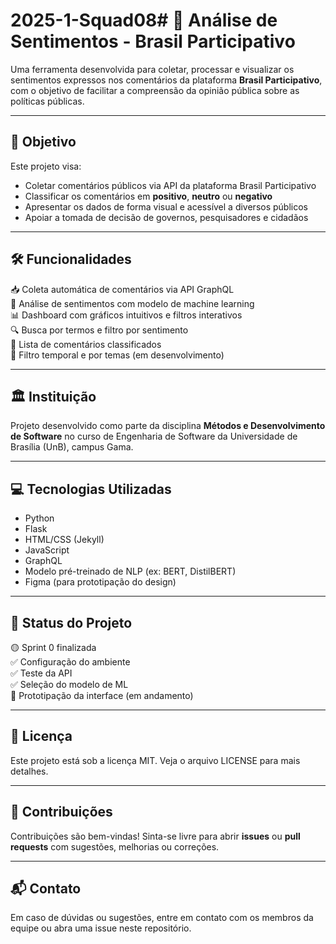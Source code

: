 # 2025-1-Squad08# 💬 Análise de Sentimentos - Brasil Participativo

Uma ferramenta desenvolvida para coletar, processar e visualizar os sentimentos expressos nos comentários da plataforma **Brasil Participativo**, com o objetivo de facilitar a compreensão da opinião pública sobre as políticas públicas.

---

## 🚀 Objetivo

Este projeto visa:

- Coletar comentários públicos via API da plataforma Brasil Participativo
- Classificar os comentários em **positivo**, **neutro** ou **negativo**
- Apresentar os dados de forma visual e acessível a diversos públicos
- Apoiar a tomada de decisão de governos, pesquisadores e cidadãos

---

## 🛠️ Funcionalidades

📥 Coleta automática de comentários via API GraphQL  
🧠 Análise de sentimentos com modelo de machine learning  
📊 Dashboard com gráficos intuitivos e filtros interativos  
🔍 Busca por termos e filtro por sentimento  
🧾 Lista de comentários classificados  
📅 Filtro temporal e por temas (em desenvolvimento)

---

## 🏛️ Instituição

Projeto desenvolvido como parte da disciplina **Métodos e Desenvolvimento de Software** no curso de Engenharia de Software da Universidade de Brasília (UnB), campus Gama.

---

## 💻 Tecnologias Utilizadas

- Python
- Flask
- HTML/CSS (Jekyll)
- JavaScript
- GraphQL
- Modelo pré-treinado de NLP (ex: BERT, DistilBERT)
- Figma (para prototipação do design)

---

## 📌 Status do Projeto

🟡 Sprint 0 finalizada  
✅ Configuração do ambiente  
✅ Teste da API  
✅ Seleção do modelo de ML  
🚧 Prototipação da interface (em andamento)

---

## 📄 Licença

Este projeto está sob a licença MIT. Veja o arquivo LICENSE para mais detalhes.

---

## 🤝 Contribuições

Contribuições são bem-vindas! Sinta-se livre para abrir **issues** ou **pull requests** com sugestões, melhorias ou correções.

---

## 📬 Contato

Em caso de dúvidas ou sugestões, entre em contato com os membros da equipe ou abra uma issue neste repositório.
